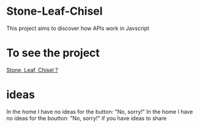 # Stone-Leaf-Chisel

<p>This project aims to discover how APIs work in Javscript</p>

# To see the project

[Stone, Leaf, Chisel ?](https://bastien22022.github.io/Stone-Leaf-Chisel-v1/)

# ideas

<p>In the home I have no ideas for the button: "No, sorry!" In the home I have no ideas for the boutton: "No, sorry!" if you have ideas to share</p>
